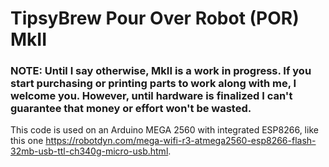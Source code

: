 # TipsyBrew Pour Over Robot (POR) MkII

### NOTE: Until I say otherwise, MkII is a work in progress. If you start purchasing or printing parts to work along with me, I welcome you. However, until hardware is finalized I can't guarantee that money or effort won't be wasted.

This code is used on an Arduino MEGA 2560 with integrated ESP8266, like this one https://robotdyn.com/mega-wifi-r3-atmega2560-esp8266-flash-32mb-usb-ttl-ch340g-micro-usb.html.
